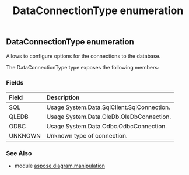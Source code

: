 ﻿---
title: DataConnectionType enumeration
second_title: Aspose.Diagram for Python via .NET API References
description: 
type: docs
weight: 20
url: /python-net/aspose.diagram.manipulation/dataconnectiontype/
is_root: false
---

## DataConnectionType enumeration

Allows to configure options for the connections to the database.



The DataConnectionType type exposes the following members:

### Fields
| Field | Description |
| :- | :- |
| SQL | Usage System.Data.SqlClient.SqlConnection. |
| QLEDB | Usage System.Data.OleDb.OleDbConnection. |
| ODBC | Usage System.Data.Odbc.OdbcConnection. |
| UNKNOWN | Unknown type of connection. |


### See Also

* module [aspose.diagram.manipulation](../)

